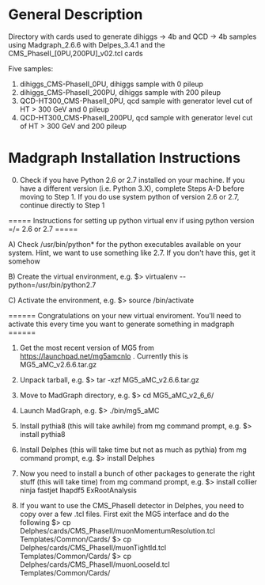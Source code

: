 # General Description
Directory with cards used to generate dihiggs -> 4b and QCD -> 4b samples using Madgraph_2.6.6 with Delpes_3.4.1 and the CMS_PhaseII_[0PU,200PU]_v02.tcl cards

Five samples:

1) dihiggs_CMS-PhaseII_0PU, dihiggs sample with 0 pileup
2) dihiggs_CMS-PhaseII_200PU, dihiggs sample with 200 pileup
3) QCD-HT300_CMS-PhaseII_0PU, qcd sample with generator level cut of HT > 300 GeV and 0 pileup
4) QCD-HT300_CMS-PhaseII_200PU, qcd sample with generator level cut of HT > 300 GeV and 200 pileup

# Madgraph Installation Instructions

0) Check if you have Python 2.6 or 2.7 installed on your machine. If you have a different version (i.e. Python 3.X), complete Steps A-D before moving to Step 1. If you do use system python of version 2.6 or 2.7, continue directly to Step 1

=====   Instructions for setting up python virtual env if using python version =/= 2.6 or 2.7   =====

A) Check /usr/bin/python* for the python executables available on your system. Hint, we want to use something like 2.7. If you don't have this, get it somehow

B) Create the virtual environment, e.g. $> virtualenv --python=/usr/bin/python2.7 <name of virtualenv>

C) Activate the environment, e.g. $> source <name of virtualenv>/bin/activate

======    Congratulations on your new virtual enviroment. You'll need to activate this every time you want to generate something in madgraph    ======

1) Get the most recent version of MG5 from https://launchpad.net/mg5amcnlo . Currently this is MG5_aMC_v2.6.6.tar.gz

2) Unpack tarball, e.g. $> tar -xzf MG5_aMC_v2.6.6.tar.gz

3) Move to MadGraph directory, e.g. $> cd MG5_aMC_v2_6_6/

4) Launch MadGraph, e.g. $> ./bin/mg5_aMC

5) Install pythia8 (this will take awhile) from mg command prompt, e.g. $> install pythia8

6) Install Delphes (this will take time but not as much as pythia) from mg command prompt, e.g. $> install Delphes

7) Now you need to install a bunch of other packages to generate the right stuff (this will take time) from mg command prompt, e.g. $> install collier ninja fastjet lhapdf5 ExRootAnalysis

8) If you want to use the CMS_PhaseII detector in Delphes, you need to copy over a few .tcl files. First exit the MG5 interface and do the following
   $> cp Delphes/cards/CMS_PhaseII/muonMomentumResolution.tcl Templates/Common/Cards/
   $> cp Delphes/cards/CMS_PhaseII/muonTightId.tcl Templates/Common/Cards/
   $> cp Delphes/cards/CMS_PhaseII/muonLooseId.tcl Templates/Common/Cards/
